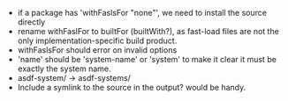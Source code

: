  * if a package has 'withFaslsFor "none"', we need to install the source directly
 * rename withFaslFor to builtFor (builtWith?), as fast-load files are not the only implementation-specific
   build product.
 * withFaslsFor should error on invalid options
 * 'name' should be 'system-name' or 'system' to make it clear it must be exactly the system name.
 * asdf-system/ -> asdf-systems/
 * Include a symlink to the source in the output? would be handy.
